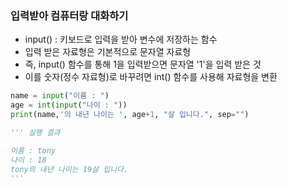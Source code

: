 ### 입력받아 컴퓨터랑 대화하기
- input() : 키보드로 입력을 받아 변수에 저장하는 함수
- 입력 받은 자료형은 기본적으로 문자열 자료형
- 즉, input() 함수를 통해 1을 입력받으면 문자열 '1'을 입력 받은 것
- 이를 숫자(정수 자료형)로 바꾸려면 int() 함수를 사용해 자료형을 변환
```py
name = input("이름 : ")
age = int(input("나이 : "))
print(name,'의 내년 나이는 ', age+1, "살 입니다.", sep="")

''' 실행 결과

이름 : tony
나이 : 18
tony의 내년 나이는 19살 입니다.
'''
```